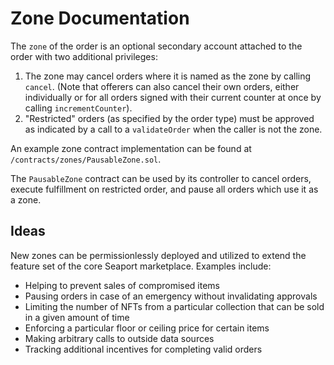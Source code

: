 # Zone Documentation

The `zone` of the order is an optional secondary account attached to the order with two additional privileges:

1. The zone may cancel orders where it is named as the zone by calling `cancel`. (Note that offerers can also cancel their own orders, either individually or for all orders signed with their current counter at once by calling `incrementCounter`).
2. "Restricted" orders (as specified by the order type) must be approved as indicated by a call to a `validateOrder` when the caller is not the zone.

An example zone contract implementation can be found at `/contracts/zones/PausableZone.sol`.

The `PausableZone` contract can be used by its controller to cancel orders, execute fulfillment on restricted order, and pause all orders which use it as a zone.

## Ideas

New zones can be permissionlessly deployed and utilized to extend the feature set of the core Seaport marketplace. Examples include:

- Helping to prevent sales of compromised items
- Pausing orders in case of an emergency without invalidating approvals
- Limiting the number of NFTs from a particular collection that can be sold in a given amount of time
- Enforcing a particular floor or ceiling price for certain items
- Making arbitrary calls to outside data sources
- Tracking additional incentives for completing valid orders
